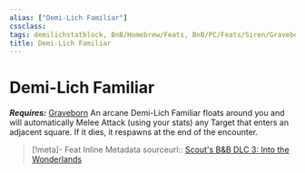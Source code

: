 ```yaml
---
alias: ["Demi-Lich Familiar"]
cssclass: 
tags: demilichstatblock, BnB/Homebrew/Feats, BnB/PC/Feats/Siren/Graveborn
title: Demi-Lich Familiar
---
```


# Demi-Lich Familiar
***Requires:*** [Graveborn](../Classes/Siren/Graveborn.md)
An arcane Demi-Lich Familiar floats around you and will automatically Melee Attack (using your stats) any Target that enters an adjacent square.
If it dies, it respawns at the end of the encounter.

> [!meta]- Feat Inline Metadata
> sourceurl:: [Scout's B&B DLC 3: Into the Wonderlands](https://docs.google.com/document/d/1MLOgrWwcLNTnP9PuXrKiLImy7SUh4hXO8arVUAlmdp0/edit)
